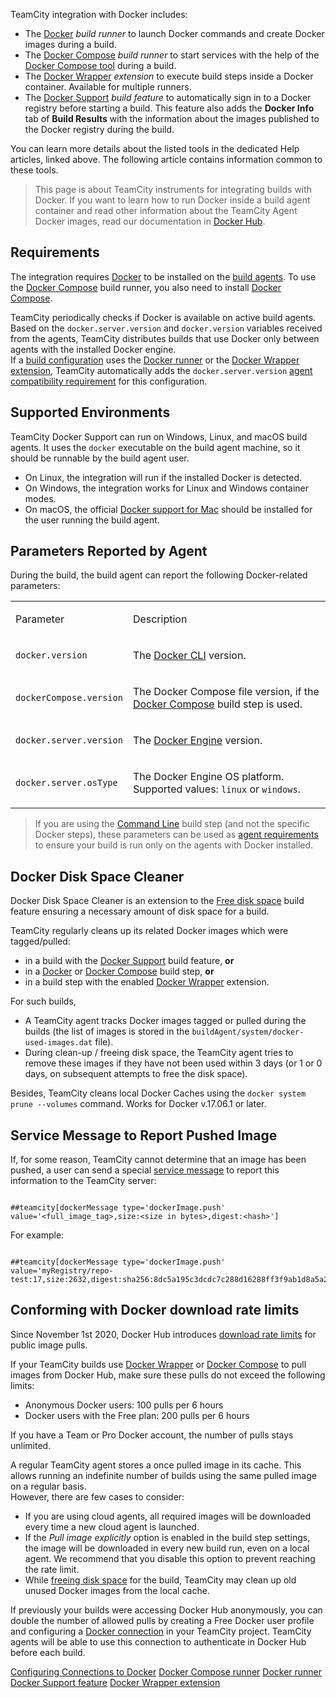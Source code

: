 [//]: # (title: Integrating TeamCity with Docker)
[//]: # (auxiliary-id: Integrating TeamCity with Docker)

TeamCity integration with Docker includes:
* The [Docker](docker.md) _build runner_ to launch Docker commands and create Docker images during a build.
* The [Docker Compose](docker-compose.md) _build runner_ to start services with the help of the [Docker Compose tool](https://docs.docker.com/compose/) during a build.
* The [Docker Wrapper](docker-wrapper.md) _extension_ to execute build steps inside a Docker container. Available for multiple runners.
* The [Docker Support](docker-support.md) _build feature_ to automatically sign in to a Docker registry before starting a build. This feature also adds the __Docker Info__ tab of __Build Results__ with the information about the images published to the Docker registry during the build.

You can learn more details about the listed tools in the dedicated Help articles, linked above. The following article contains information common to these tools.

>This page is about TeamCity instruments for integrating builds with Docker. If you want to learn how to run Docker inside a build agent container and read other information about the TeamCity Agent Docker images, read our documentation in [Docker Hub](https://hub.docker.com/r/jetbrains/teamcity-agent/).

## Requirements

The integration requires [Docker](https://docs.docker.com/engine/installation/) to be installed on the [build agents](build-agent.md). To use the [Docker Compose](docker-compose.md) build runner, you also need to install [Docker Compose](https://docs.docker.com/compose/install/).

TeamCity periodically checks if Docker is available on active build agents. Based on the `docker.server.version` and `docker.version` variables received from the agents, TeamCity distributes builds that use Docker only between agents with the installed Docker engine.   
If a [build configuration](managing-builds.md) uses the [Docker runner](docker.md) or the [Docker Wrapper extension](docker-wrapper.md), TeamCity automatically adds the `docker.server.version` [agent compatibility requirement](configuring-agent-requirements.md) for this configuration.

## Supported Environments

TeamCity Docker Support can run on Windows, Linux, and macOS build agents. It uses the `docker` executable on the build agent machine, so it should be runnable by the build agent user.

<note>

* On Linux, the integration will run if the installed Docker is detected.
* On Windows, the integration works for Linux and Windows container modes.
* On macOS, the official [Docker support for Mac](https://docs.docker.com/docker-for-mac/install/) should be installed for the user running the build agent.

</note>

## Parameters Reported by Agent

During the build, the build agent can report the following Docker-related parameters:

<table><tr>

<td>

Parameter

</td>

<td>

Description

</td></tr><tr>

<td>

`docker.version`

</td>

<td>

The [Docker CLI](https://docs.docker.com/engine/reference/commandline/docker/) version.

</td></tr><tr>

<td>

`dockerCompose.version`

</td>

<td>

The Docker Compose file version, if the [Docker Compose](docker-compose.md) build step is used.

</td></tr><tr>

<td>

`docker.server.version`

</td>

<td>

The [Docker Engine](https://docs.docker.com/engine/reference/commandline/dockerd/) version.

</td></tr><tr>

<td>

`docker.server.osType`

</td>

<td>

The Docker Engine OS platform. Supported values: `linux` or `windows`.

</td></tr></table>

>If you are using the [Command Line](command-line.md) build step (and not the specific Docker steps), these parameters can be used as [agent requirements](agent-requirements.md) to ensure your build is run only on the agents with Docker installed.

## Docker Disk Space Cleaner

Docker Disk Space Cleaner is an extension to the [Free disk space](free-disk-space.md) build feature ensuring a necessary amount of disk space for a build.

TeamCity regularly cleans up its related Docker images which were tagged/pulled:
* in a build with the [Docker Support](docker-support.md) build feature, __or__
* in a [Docker](docker.md) or [Docker Compose](docker-compose.md) build step, __or__
* in a build step with the enabled [Docker Wrapper](docker-wrapper.md) extension.

For such builds,  

* A TeamCity agent tracks Docker images tagged or pulled during the builds (the list of images is stored in the `buildAgent/system/docker-used-images.dat` file).
* During clean-up / freeing disk space, the TeamCity agent tries to remove these images if they have not been used within 3 days (or 1 or 0 days, on subsequent attempts to free the disk space).

Besides, TeamCity cleans local Docker Caches using the `docker system prune --volumes` command. Works for Docker v.17.06.1 or later.

## Service Message to Report Pushed Image

If, for some reason, TeamCity cannot determine that an image has been pushed, a user can send a special [service message](service-messages.md) to report this information to the TeamCity server:

```Shell

##teamcity[dockerMessage type='dockerImage.push' value='<full_image_tag>,size:<size in bytes>,digest:<hash>']

```

For example:

```Shell

##teamcity[dockerMessage type='dockerImage.push' value='myRegistry/repo-test:17,size:2632,digest:sha256:8dc5a195c3dcdc7c288d16288ff3f9ab1d8a5a230e09afb9c8dc9215e861aa55']
```

## Conforming with Docker download rate limits

Since November 1st 2020, Docker Hub introduces [download rate limits](https://docs.docker.com/docker-hub/download-rate-limit/) for public image pulls.

If your TeamCity builds use [Docker Wrapper](docker-wrapper.md) or [Docker Compose](docker-compose.md) to pull images from Docker Hub, make sure these pulls do not exceed the following limits:

* Anonymous Docker users: 100 pulls per 6 hours
* Docker users with the Free plan: 200 pulls per 6 hours

If you have a Team or Pro Docker account, the number of pulls stays unlimited.

A regular TeamCity agent stores a once pulled image in its cache. This allows running an indefinite number of builds using the same pulled image on a regular basis.   
However, there are few cases to consider:
* If you are using cloud agents, all required images will be downloaded every time a new cloud agent is launched.
* If the _Pull image explicitly_ option is enabled in the build step settings, the image will be downloaded in every new build run, even on a local agent. We recommend that you disable this option to prevent reaching the rate limit.
* While [freeing disk space](free-disk-space.md) for the build, TeamCity may clean up old unused Docker images from the local cache.

If previously your builds were accessing Docker Hub anonymously, you can double the number of allowed pulls by creating a Free Docker user profile and configuring a [Docker connection](configuring-connections-to-docker.md) in your TeamCity project. TeamCity agents will be able to use this connection to authenticate in Docker Hub before each build.

<seealso>
        <category ref="admin-guide">
            <a href="configuring-connections-to-docker.md">Configuring Connections to Docker</a>
            <a href="docker-compose.md">Docker Compose runner</a>
            <a href="docker.md">Docker runner</a>
            <a href="docker-support.md">Docker Support feature</a>
            <a href="docker-wrapper.md">Docker Wrapper extension</a>
        </category>
</seealso>